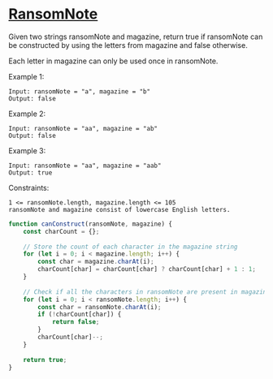 # [RansomNote](https://leetcode.com/problems/ransom-note/)

Given two strings ransomNote and magazine, return true if ransomNote can be constructed by using the letters from magazine and false otherwise.

Each letter in magazine can only be used once in ransomNote.

 

Example 1:

```
Input: ransomNote = "a", magazine = "b"
Output: false
```

Example 2:

```
Input: ransomNote = "aa", magazine = "ab"
Output: false
```

Example 3:

```
Input: ransomNote = "aa", magazine = "aab"
Output: true
```

Constraints:

```
1 <= ransomNote.length, magazine.length <= 105
ransomNote and magazine consist of lowercase English letters.
```

```javascript
function canConstruct(ransomNote, magazine) {
    const charCount = {};
    
    // Store the count of each character in the magazine string
    for (let i = 0; i < magazine.length; i++) {
        const char = magazine.charAt(i);
        charCount[char] = charCount[char] ? charCount[char] + 1 : 1;
    }
    
    // Check if all the characters in ransomNote are present in magazine
    for (let i = 0; i < ransomNote.length; i++) {
        const char = ransomNote.charAt(i);
        if (!charCount[char]) {
            return false;
        }
        charCount[char]--;
    }
    
    return true;
}
```

